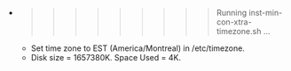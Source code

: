 * >>>>>>>>> Running inst-min-con-xtra-timezone.sh ...
  * Set time zone to EST (America/Montreal) in /etc/timezone.
  * Disk size = 1657380K. Space Used = 4K.
